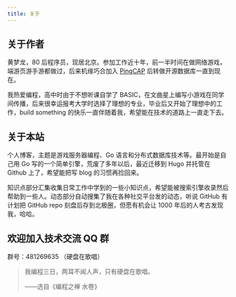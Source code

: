 ```yaml
---
title: 关于
---
```


## 关于作者

黄梦龙，80 后程序员，现居北京。参加工作近十年，前一半时间在做网络游戏，端游页游手游都做过，后来机缘巧合加入 [PingCAP](https://pingcap.com) 后转做开源数据库一直到现在。

我热爱编程，高中时由于不想听课自学了 BASIC，在文曲星上编写小游戏在同学间传播，后来很幸运报考大学时选择了理想的专业，毕业后又开始了理想中的工作，build something 的快乐一直伴随着我，希望能在技术的道路上一直走下去。

## 关于本站

个人博客，主题是游戏服务器编程、Go 语言和分布式数据库技术等。最开始是自己用 Go 写的一个简单引擎，荒废了多年以后，最近迁移到 Hugo 并托管在 Github 上了，希望能把写 blog 的习惯再捡回来。

知识点部分汇集收集日常工作中学到的一些小知识点，希望能被搜索引擎收录然后帮助到一些人。动态部分自动搜集了我在各种社交平台发的动态，听说 GitHub 有计划把 GitHub repo 刻盘后存到北极圈，但愿有机会让 1000 年后的人考古发现我，哈哈。

## 欢迎加入技术交流 QQ 群

 群号：481269635 （硬盘在歌唱）

> 我编程三日，两耳不闻人声，只有硬盘在歌唱。
>
> ——选自《编程之禅 水卷》

